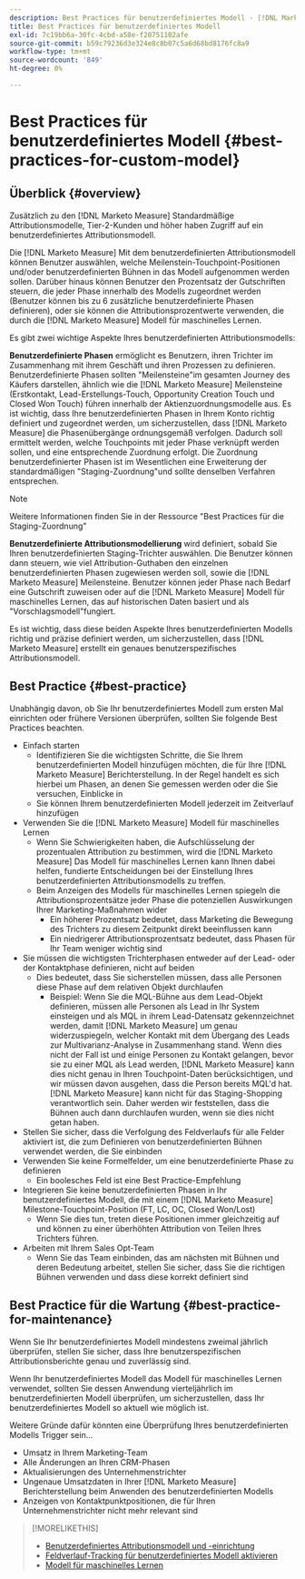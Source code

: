 ```yaml
---
description: Best Practices für benutzerdefiniertes Modell - [!DNL Marketo Measure] - Produktdokumentation
title: Best Practices für benutzerdefiniertes Modell
exl-id: 7c19bb6a-30fc-4cbd-a58e-f20751102afe
source-git-commit: b59c79236d3e324e8c8b07c5a6d68bd8176fc8a9
workflow-type: tm+mt
source-wordcount: '849'
ht-degree: 0%

---
```


# Best Practices für benutzerdefiniertes Modell {#best-practices-for-custom-model}

## Überblick {#overview}

Zusätzlich zu den [!DNL Marketo Measure] Standardmäßige Attributionsmodelle, Tier-2-Kunden und höher haben Zugriff auf ein benutzerdefiniertes Attributionsmodell.

Die [!DNL Marketo Measure] Mit dem benutzerdefinierten Attributionsmodell können Benutzer auswählen, welche Meilenstein-Touchpoint-Positionen und/oder benutzerdefinierten Bühnen in das Modell aufgenommen werden sollen. Darüber hinaus können Benutzer den Prozentsatz der Gutschriften steuern, die jeder Phase innerhalb des Modells zugeordnet werden (Benutzer können bis zu 6 zusätzliche benutzerdefinierte Phasen definieren), oder sie können die Attributionsprozentwerte verwenden, die durch die [!DNL Marketo Measure] Modell für maschinelles Lernen.

Es gibt zwei wichtige Aspekte Ihres benutzerdefinierten Attributionsmodells:

**Benutzerdefinierte Phasen** ermöglicht es Benutzern, ihren Trichter im Zusammenhang mit ihrem Geschäft und ihren Prozessen zu definieren. Benutzerdefinierte Phasen sollten &quot;Meilensteine&quot;im gesamten Journey des Käufers darstellen, ähnlich wie die [!DNL Marketo Measure] Meilensteine (Erstkontakt, Lead-Erstellungs-Touch, Opportunity Creation Touch und Closed Won Touch) führen innerhalb der Aktienzuordnungsmodelle aus. Es ist wichtig, dass Ihre benutzerdefinierten Phasen in Ihrem Konto richtig definiert und zugeordnet werden, um sicherzustellen, dass [!DNL Marketo Measure] die Phasenübergänge ordnungsgemäß verfolgen. Dadurch soll ermittelt werden, welche Touchpoints mit jeder Phase verknüpft werden sollen, und eine entsprechende Zuordnung erfolgt. Die Zuordnung benutzerdefinierter Phasen ist im Wesentlichen eine Erweiterung der standardmäßigen &quot;Staging-Zuordnung&quot;und sollte denselben Verfahren entsprechen.

>[!NOTE]
>
>Weitere Informationen finden Sie in der Ressource &quot;Best Practices für die Staging-Zuordnung&quot;

**Benutzerdefinierte Attributionsmodellierung** wird definiert, sobald Sie Ihren benutzerdefinierten Staging-Trichter auswählen. Die Benutzer können dann steuern, wie viel Attribution-Guthaben den einzelnen benutzerdefinierten Phasen zugewiesen werden soll, sowie die [!DNL Marketo Measure] Meilensteine. Benutzer können jeder Phase nach Bedarf eine Gutschrift zuweisen oder auf die [!DNL Marketo Measure] Modell für maschinelles Lernen, das auf historischen Daten basiert und als &quot;Vorschlagsmodell&quot;fungiert.

Es ist wichtig, dass diese beiden Aspekte Ihres benutzerdefinierten Modells richtig und präzise definiert werden, um sicherzustellen, dass [!DNL Marketo Measure] erstellt ein genaues benutzerspezifisches Attributionsmodell.

## Best Practice {#best-practice}

Unabhängig davon, ob Sie Ihr benutzerdefiniertes Modell zum ersten Mal einrichten oder frühere Versionen überprüfen, sollten Sie folgende Best Practices beachten.

* Einfach starten
   * Identifizieren Sie die wichtigsten Schritte, die Sie Ihrem benutzerdefinierten Modell hinzufügen möchten, die für Ihre [!DNL Marketo Measure] Berichterstellung. In der Regel handelt es sich hierbei um Phasen, an denen Sie gemessen werden oder die Sie versuchen, Einblicke in
   * Sie können Ihrem benutzerdefinierten Modell jederzeit im Zeitverlauf hinzufügen
* Verwenden Sie die [!DNL Marketo Measure] Modell für maschinelles Lernen
   * Wenn Sie Schwierigkeiten haben, die Aufschlüsselung der prozentualen Attribution zu bestimmen, wird die [!DNL Marketo Measure] Das Modell für maschinelles Lernen kann Ihnen dabei helfen, fundierte Entscheidungen bei der Einstellung Ihres benutzerdefinierten Attributionsmodells zu treffen.
   * Beim Anzeigen des Modells für maschinelles Lernen spiegeln die Attributionsprozentsätze jeder Phase die potenziellen Auswirkungen Ihrer Marketing-Maßnahmen wider
      * Ein höherer Prozentsatz bedeutet, dass Marketing die Bewegung des Trichters zu diesem Zeitpunkt direkt beeinflussen kann
      * Ein niedrigerer Attributionsprozentsatz bedeutet, dass Phasen für Ihr Team weniger wichtig sind
* Sie müssen die wichtigsten Trichterphasen entweder auf der Lead- oder der Kontaktphase definieren, nicht auf beiden
   * Dies bedeutet, dass Sie sicherstellen müssen, dass alle Personen diese Phase auf dem relativen Objekt durchlaufen
      * Beispiel: Wenn Sie die MQL-Bühne aus dem Lead-Objekt definieren, müssen alle Personen als Lead in Ihr System einsteigen und als MQL in ihrem Lead-Datensatz gekennzeichnet werden, damit [!DNL Marketo Measure] um genau widerzuspiegeln, welcher Kontakt mit dem Übergang des Leads zur Multivarianz-Analyse in Zusammenhang stand. Wenn dies nicht der Fall ist und einige Personen zu Kontakt gelangen, bevor sie zu einer MQL als Lead werden, [!DNL Marketo Measure] kann dies nicht genau in Ihren Touchpoint-Daten berücksichtigen, und wir müssen davon ausgehen, dass die Person bereits MQL&#39;d hat. [!DNL Marketo Measure] kann nicht für das Staging-Shopping verantwortlich sein. Daher werden wir feststellen, dass die Bühnen auch dann durchlaufen wurden, wenn sie dies nicht getan haben.
* Stellen Sie sicher, dass die Verfolgung des Feldverlaufs für alle Felder aktiviert ist, die zum Definieren von benutzerdefinierten Bühnen verwendet werden, die Sie einbinden
* Verwenden Sie keine Formelfelder, um eine benutzerdefinierte Phase zu definieren
   * Ein boolesches Feld ist eine Best Practice-Empfehlung
* Integrieren Sie keine benutzerdefinierten Phasen in Ihr benutzerdefiniertes Modell, die mit einem [!DNL Marketo Measure] Milestone-Touchpoint-Position (FT, LC, OC, Closed Won/Lost)
   * Wenn Sie dies tun, treten diese Positionen immer gleichzeitig auf und können zu einer überhöhten Attribution von Teilen Ihres Trichters führen.
* Arbeiten mit Ihrem Sales Opt-Team
   * Wenn Sie das Team einbinden, das am nächsten mit Bühnen und deren Bedeutung arbeitet, stellen Sie sicher, dass Sie die richtigen Bühnen verwenden und dass diese korrekt definiert sind

## Best Practice für die Wartung {#best-practice-for-maintenance}

Wenn Sie Ihr benutzerdefiniertes Modell mindestens zweimal jährlich überprüfen, stellen Sie sicher, dass Ihre benutzerspezifischen Attributionsberichte genau und zuverlässig sind.

Wenn Ihr benutzerdefiniertes Modell das Modell für maschinelles Lernen verwendet, sollten Sie dessen Anwendung vierteljährlich im benutzerdefinierten Modell überprüfen, um sicherzustellen, dass Ihr benutzerdefiniertes Modell so aktuell wie möglich ist.

Weitere Gründe dafür könnten eine Überprüfung Ihres benutzerdefinierten Modells Trigger sein...

* Umsatz in Ihrem Marketing-Team
* Alle Änderungen an Ihren CRM-Phasen
* Aktualisierungen des Unternehmenstrichter
* Ungenaue Umsatzdaten in Ihrer [!DNL Marketo Measure] Berichterstellung beim Anwenden des benutzerdefinierten Modells
* Anzeigen von Kontaktpunktpositionen, die für Ihren Unternehmenstrichter nicht mehr relevant sind

>[!MORELIKETHIS]
>
>* [Benutzerdefiniertes Attributionsmodell und -einrichtung](/help/advanced-marketo-measure-features/custom-attribution-models/custom-attribution-model-and-setup.md)
>* [Feldverlauf-Tracking für benutzerdefiniertes Modell aktivieren](/help/advanced-marketo-measure-features/custom-attribution-models/custom-model-setup-enable-field-history-tracking.md)
>* [Modell für maschinelles Lernen](/help/advanced-marketo-measure-features/custom-attribution-models/machine-learning-model-faq.md)

